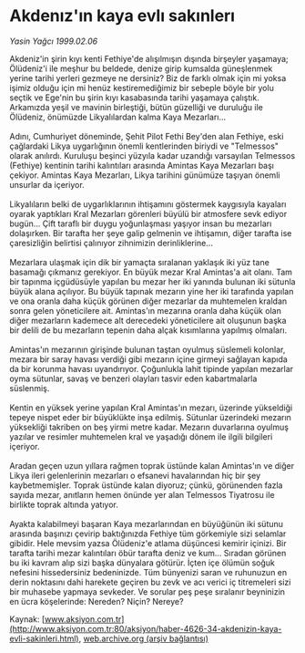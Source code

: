 # Akdenız'ın kaya evlı sakınlerı

*Yasin Yağcı 1999.02.06*

<font class="agenda2NewsSpot">
 Akdeniz'in şirin kıyı kenti Fethiye'de alışılmışın dışında birşeyler yaşamaya;
</font>
<font class="newsDetail">
 Ölüdeniz'i ile meşhur bu beldede, denize girip kumsalda güneşlenmek yerine tarihi yerleri gezmeye ne dersiniz? Biz de farklı olmak için mi yoksa işimiz olduğu için mi henüz kestiremediğimiz bir sebeple böyle bir yolu seçtik ve Ege'nin bu şirin kıyı kasabasında tarihi yaşamaya çalıştık. Arkamızda yeşil ve mavinin birleştiği, bütün güzelliği ve duruluğu ile Ölüdeniz, önümüzde Likyalılardan kalma Kaya Mezarları...
 <br/>
 <br/>
 Adını, Cumhuriyet döneminde, Şehit Pilot Fethi Bey'den alan Fethiye, eski çağlardaki Likya uygarlığının önemli kentlerinden biriydi ve "Telmessos" olarak anılırdı. Kuruluşu beşinci yüzyıla kadar uzandığı varsayılan Telmessos (Fethiye) kentinin tarihi kalıntıları arasında Amintas Kaya Mezarları başı çekiyor. Amintas Kaya Mezarları, Likya tarihini günümüze taşıyan önemli unsurlar da içeriyor.
 <br/>
 <br/>
 Likyalıların belki de uygarlıklarının ihtişamını göstermek kaygısıyla kayaları oyarak yaptıkları Kral Mezarları görenleri büyülü bir atmosfere sevk ediyor bugün... Çift taraflı bir duygu yoğunlaşması yaşıyor insan bu mezarları dolaşırken. Bir tarafta her şeye galip gelmenin ve ihtişamın, diğer tarafta ise çaresizliğin belirtisi çalınıyor zihnimizin derinliklerine...
 <br/>
 <br/>
 Mezarlara ulaşmak için dik bir yamaçta sıralanan yaklaşık iki yüz tane basamağı çıkmanız gerekiyor. En büyük mezar Kral Amintas'a ait olanı. Tam bir tapınma içgüdüsüyle yapılan bu mezar her iki yanında bulunan iki sütunla büyük alana açılıyor. Bu büyük tapınak mezarın yine her iki tarafında yapılan ve ona oranla daha küçük görünen diğer mezarlar da muhtemelen kraldan sonra gelen yöneticilere ait. Amintas'ın mezarına oranla daha küçük olan diğer mezarların kademece alt derecedeki yöneticilere ait oluşunun başka bir delili de bu mezarların tepenin daha alçak kısımlarına yapılmış olmaları.
 <br/>
 <br/>
 Amintas'ın mezarının girişinde bulunan taştan oyulmuş süslemeli kolonlar, mezara bir saray havası verdiği gibi mezarın içine girmeyi sağlayan kapıda da bir korunma havası uyandırıyor. Çoğunlukla lahit tipinde yapılan mezarlar oyma sütunlar, savaş ve benzeri olayları tasvir eden kabartmalarla süslenmiş.
 <br/>
 <br/>
 Kentin en yüksek yerine yapılan Kral Amintas'ın mezarı, üzerinde yükseldiği tepeye nispet eder bir büyüklükte inşa edilmiş. Sütunlar üzerindeki mezarın yüksekliği takriben on beş yirmi metre kadar. Mezarın duvarlarına oyulmuş yazılar ve resimler muhtemelen kral ve yaşadığı dönem ile ilgili bilgileri içeriyor.
 <br/>
 <br/>
 Aradan geçen uzun yıllara rağmen toprak üstünde kalan Amintas'ın ve diğer Likya ileri gelenlerinin mezarları o efsanevi havalarından hiç bir şey kaybetmemişler. Toprak üstünde kalan diyoruz; çünkü, görünenden fazla sayıda mezar, anıtların hemen önünde yer alan Telmessos Tiyatrosu ile birlikte toprak altında yatıyor.
 <br/>
 <br/>
 Ayakta kalabilmeyi başaran Kaya mezarlarından en büyüğünün iki sütunu arasında başınızı çevirip baktığınızda Fethiye tüm görkemiyle sizi selamlar gibidir. Hele mevsim yazsa Ölüdeniz'e atlama düşüncesi kemirir içinizi. Bir tarafta tarihi mezar kalıntıları öbür tarafta deniz ve kum... Sıradan görünen bu iki  kavram alıp sizi başka dünyalara götürür. İçten içe ölümün soğuk nefesini hissedersiniz bedeninizde. Tüm bünyenizi saran ve ruhunuzun en derin noktasını dahi harekete geçiren bu zevk ve acı verici iç titremeleri sizi bir muhasebe yapmaya sevkeder. Ve sorular peş peşe sıralanır beyninizin en ücra köşelerinde: Nereden? Niçin? Nereye?
 <br/>
</font>

Kaynak: [www.aksiyon.com.tr](http://www.aksiyon.com.tr:80/aksiyon/haber-4626-34-akdenizin-kaya-evli-sakinleri.html), [web.archive.org (arşiv bağlantısı)](http://web.archive.org/web/20101119051244/http://www.aksiyon.com.tr:80/aksiyon/haber-4626-34-akdenizin-kaya-evli-sakinleri.html)
